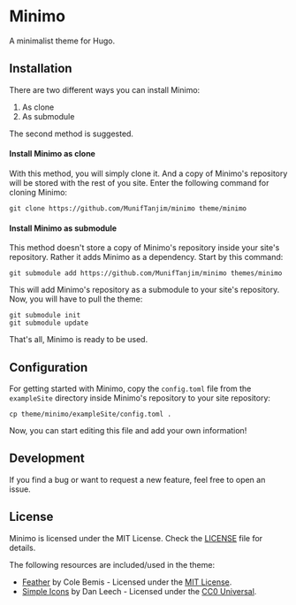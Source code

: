 # Minimo

A minimalist theme for Hugo.

## Installation

There are two different ways you can install Minimo:

1. As clone
2. As submodule

The second method is suggested.

#### Install Minimo as clone

With this method, you will simply clone it. And a copy of Minimo's repository will be stored with the rest of you site. Enter the following command for cloning Minimo:

    git clone https://github.com/MunifTanjim/minimo theme/minimo

#### Install Minimo as submodule

This method doesn't store a copy of Minimo's repository inside your site's repository. Rather it adds Minimo as a dependency. Start by this command:

    git submodule add https://github.com/MunifTanjim/minimo themes/minimo

This will add Minimo's repository as a submodule to your site's repository. Now, you will have to pull the theme:

    git submodule init
    git submodule update

That's all, Minimo is ready to be used.

## Configuration

For getting started with Minimo, copy the `config.toml` file from the `exampleSite` directory inside Minimo's repository to your site repository:

    cp theme/minimo/exampleSite/config.toml .

Now, you can start editing this file and add your own information!

## Development
If you find a bug or want to request a new feature, feel free to open an issue.

## License
Minimo is licensed under the MIT License. Check the [LICENSE](https://github.com/MunifTanjim/minimo/blob/master/LICENSE) file for details.

The following resources are included/used in the theme:

- [Feather](https://feather.netlify.com/) by Cole Bemis - Licensed under the [MIT License](https://github.com/colebemis/feather/blob/master/LICENSE).
- [Simple Icons](https://simpleicons.org/) by Dan Leech - Licensed under the [CC0 Universal](https://github.com/danleech/simple-icons/blob/master/LICENSE.md).
